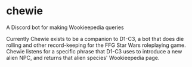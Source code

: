# chewie
A Discord bot for making Wookieepedia queries

Currently Chewie exists to be a companion to D1-C3, a bot that does die rolling and other record-keeping for the FFG Star Wars roleplaying game. Chewie listens for a specific phrase that D1-C3 uses to introduce a new alien NPC, and returns that alien species' Wookieepedia page.
